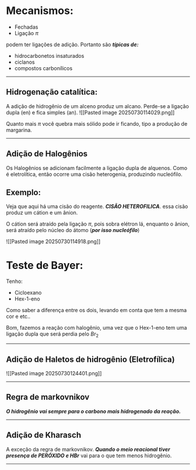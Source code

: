 # Mecanismos:

- Fechadas
- Ligação $\pi$

podem ter ligações de adição. Portanto são ***típicas de:***

- hidrocarbonetos insaturados
- ciclanos
- compostos carbonílicos

---

## Hidrogenação catalítica: 

A adição de hidrogênio de um alceno produz um alcano.  Perde-se a ligação dupla (en) e fica simples (an).
![[Pasted image 20250730114029.png]]

Quanto mais $\pi$ você quebra mais sólido pode ir ficando, tipo a produção de margarina.

---
## Adição de Halogênios

Os Halogênios se adicionam facilmente a ligação dupla de alquenos. Como é eletrolítica, então ocorre uma cisão heterogenia, produzindo nucleófilo. 

## Exemplo:

Veja que aqui há uma cisão do reagente. ***CISÃO HETEROFILICA***. essa cisão produz um cátion e um ânion. 

O cátion será atraído pela ligação $\pi$, pois sobra elétron lá, enquanto o ânion, será atraído pelo núcleo do átomo (***por isso nucleófilo***)

![[Pasted image 20250730114918.png]]

# Teste de Bayer: 

Tenho:
- Cicloexano
- Hex-1-eno

Como saber a diferença entre os dois, levando em conta que tem a mesma cor e etc..

Bom, fazemos a reação com halogênio, uma vez que o Hex-1-eno tem uma ligação dupla que será perdia pelo $Br_{2}$

---
## Adição de Haletos de hidrogênio (Eletrofílica) 


![[Pasted image 20250730124401.png]]

---
## Regra de markovnikov

***O hidrogênio vai sempre para o carbono mais hidrogenado da reação.*** 

---
## Adição de Kharasch 

A exceção da regra de markovnikov. ***Quando o meio reacional tiver presença de PERÓXIDO e  $HBr$*** vai para o que tem menos hidrogênio. 

---
